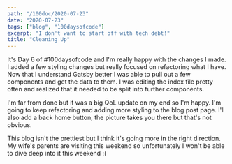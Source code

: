 ```yaml
---
path: "/100doc/2020-07-23"
date: "2020-07-23"
tags: ["blog", "100daysofcode"]
excerpt: "I don't want to start off with tech debt!"
title: "Cleaning Up"
---
```


It's Day 6 of \#100daysofcode and I'm really happy with the changes I made. I added a few styling changes but really focused on refactoring what I have. Now that I understand Gatsby better I was able to pull out a few components and get the data to them. I was editing the index file pretty often and realized that it needed to be split into further components.

I'm far from done but it was a big QoL update on my end so I'm happy. I'm going to keep refactoring and adding more styling to the blog post page. I'll also add a back home button, the picture takes you there but that's not obvious.

This blog isn't the prettiest but I think it's going more in the right direction. My wife's parents are visiting this weekend so unfortunately I won't be able to dive deep into it this weekend :(
